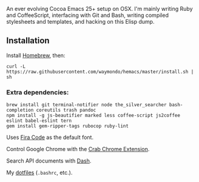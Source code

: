 An ever evolving Cocoa Emacs 25+ setup on OSX. I'm mainly writing Ruby and CoffeeScript, interfacing with Git and Bash, writing compiled stylesheets and templates, and hacking on this Elisp dump.

## Installation

Install [Homebrew](http://mxcl.github.com/homebrew), then:

```
curl -L https://raw.githubusercontent.com/waymondo/hemacs/master/install.sh | sh
```

### Extra dependencies:

```
brew install git terminal-notifier node the_silver_searcher bash-completion coreutils trash pandoc
npm install -g js-beautifier marked less coffee-script js2coffee eslint babel-eslint tern
gem install gem-ripper-tags rubocop ruby-lint
```

Uses [Fira Code](https://github.com/tonsky/FiraCode) as the default font.

Control Google Chrome with the [Crab Chrome Extension](https://github.com/puffnfresh/crab-chrome).

Search API documents with [Dash](http://kapeli.com/dash).

My [dotfiles](https://github.com/waymondo/dotfiles) (`.bashrc`, etc.).

